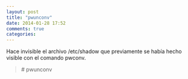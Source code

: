 ```yaml
---
layout: post
title: "pwunconv"
date: 2014-01-28 17:52
comments: true
categories: 
---
```

Hace invisible el archivo /etc/shadow que previamente se había hecho visible con el comando pwconv.

>\# pwunconv

